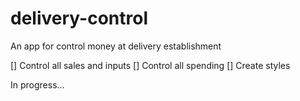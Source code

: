 # delivery-control
An app for control money at delivery establishment

[] Control all sales and inputs
[] Control all spending
[] Create styles

In progress...